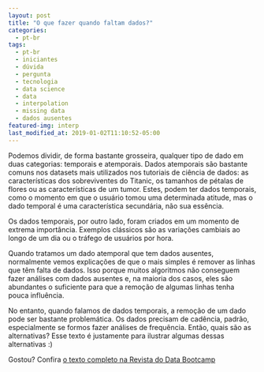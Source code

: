 ```yaml
---
layout: post
title: "O que fazer quando faltam dados?"
categories:
  - pt-br
tags:
  - pt-br
  - iniciantes
  - dúvida
  - pergunta
  - tecnologia
  - data science
  - data
  - interpolation
  - missing data
  - dados ausentes
featured-img: interp
last_modified_at: 2019-01-02T11:10:52-05:00
---
```



Podemos dividir, de forma bastante grosseira, qualquer tipo de dado em duas categorias: temporais e atemporais. Dados atemporais são bastante comuns nos datasets mais utilizados nos tutoriais de ciência de dados: as características dos sobreviventes do Titanic, os tamanhos de pétalas de flores ou as características de um tumor. Estes, podem ter dados temporais, como o momento em que o usuário tomou uma determinada atitude, mas o dado temporal é uma característica secundária, não sua essência.

Os dados temporais, por outro lado, foram criados em um momento de extrema importância. Exemplos clássicos são as variações cambiais ao longo de um dia ou o tráfego de usuários por hora.

Quando tratamos um dado atemporal que tem dados ausentes, normalmente vemos explicações de que o mais simples é remover as linhas que têm falta de dados. Isso porque muitos algoritmos não conseguem fazer análises com dados ausentes e, na maioria dos casos, eles são abundantes o suficiente para que a remoção de algumas linhas tenha pouca influência.

No entanto, quando falamos de dados temporais, a remoção de um dado pode ser bastante problemática. Os dados precisam de cadência, padrão, especialmente se formos fazer análises de frequência. Então, quais são as alternativas? Esse texto é justamente para ilustrar algumas dessas alternativas :)

Gostou? Confira [o texto completo na Revista do Data Bootcamp](https://medium.com/databootcamp/o-que-fazer-quando-faltam-dados-255ef5508a4f)
